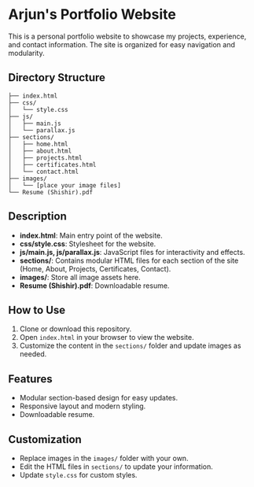 # Arjun's Portfolio Website

This is a personal portfolio website to showcase my projects, experience, and contact information. The site is organized for easy navigation and modularity.

## Directory Structure

```
├── index.html
├── css/
│   └── style.css
├── js/
│   ├── main.js
│   └── parallax.js
├── sections/
│   ├── home.html
│   ├── about.html
│   ├── projects.html
│   ├── certificates.html
│   └── contact.html
├── images/
│   └── [place your image files]
└── Resume (Shishir).pdf
```

## Description
- **index.html**: Main entry point of the website.
- **css/style.css**: Stylesheet for the website.
- **js/main.js, js/parallax.js**: JavaScript files for interactivity and effects.
- **sections/**: Contains modular HTML files for each section of the site (Home, About, Projects, Certificates, Contact).
- **images/**: Store all image assets here.
- **Resume (Shishir).pdf**: Downloadable resume.

## How to Use
1. Clone or download this repository.
2. Open `index.html` in your browser to view the website.
3. Customize the content in the `sections/` folder and update images as needed.

## Features
- Modular section-based design for easy updates.
- Responsive layout and modern styling.
- Downloadable resume.

## Customization
- Replace images in the `images/` folder with your own.
- Edit the HTML files in `sections/` to update your information.
- Update `style.css` for custom styles.


